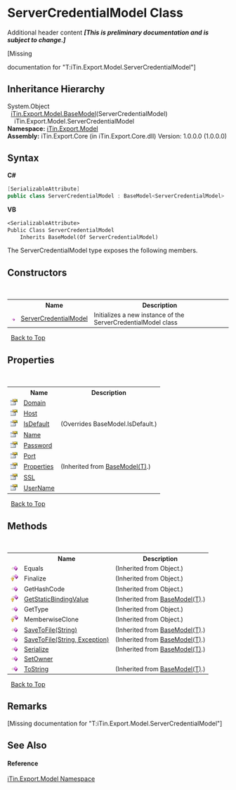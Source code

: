 # ServerCredentialModel Class
Additional header content _**\[This is preliminary documentation and is subject to change.\]**_

\[Missing <summary> documentation for "T:iTin.Export.Model.ServerCredentialModel"\]


## Inheritance Hierarchy
System.Object<br />&nbsp;&nbsp;<a href="6632f561-4175-f1f2-939c-ac8b10159529">iTin.Export.Model.BaseModel</a>(ServerCredentialModel)<br />&nbsp;&nbsp;&nbsp;&nbsp;iTin.Export.Model.ServerCredentialModel<br />
**Namespace:**&nbsp;<a href="ef57ffcc-e95e-b212-5a46-9aa6f5a3511f">iTin.Export.Model</a><br />**Assembly:**&nbsp;iTin.Export.Core (in iTin.Export.Core.dll) Version: 1.0.0.0 (1.0.0.0)

## Syntax

**C#**<br />
``` C#
[SerializableAttribute]
public class ServerCredentialModel : BaseModel<ServerCredentialModel>
```

**VB**<br />
``` VB
<SerializableAttribute>
Public Class ServerCredentialModel
	Inherits BaseModel(Of ServerCredentialModel)
```

The ServerCredentialModel type exposes the following members.


## Constructors
&nbsp;<table><tr><th></th><th>Name</th><th>Description</th></tr><tr><td>![Public method](media/pubmethod.gif "Public method")</td><td><a href="06038feb-6ca7-be18-982e-2c70fad471c5">ServerCredentialModel</a></td><td>
Initializes a new instance of the ServerCredentialModel class</td></tr></table>&nbsp;
<a href="#servercredentialmodel-class">Back to Top</a>

## Properties
&nbsp;<table><tr><th></th><th>Name</th><th>Description</th></tr><tr><td>![Public property](media/pubproperty.gif "Public property")</td><td><a href="c623c106-cadb-75de-a6e0-29f976716f8b">Domain</a></td><td /></tr><tr><td>![Public property](media/pubproperty.gif "Public property")</td><td><a href="62cc3bfb-55cf-90c7-944a-de6ffe7208f2">Host</a></td><td /></tr><tr><td>![Public property](media/pubproperty.gif "Public property")</td><td><a href="48c1e4ba-b746-22ea-581a-8b5d4b886d50">IsDefault</a></td><td> (Overrides BaseModel.IsDefault.)</td></tr><tr><td>![Public property](media/pubproperty.gif "Public property")</td><td><a href="81d31215-c697-e5f2-3790-c761bcacf548">Name</a></td><td /></tr><tr><td>![Public property](media/pubproperty.gif "Public property")</td><td><a href="f09169cd-371b-79c6-d4ab-2d090fd606cd">Password</a></td><td /></tr><tr><td>![Public property](media/pubproperty.gif "Public property")</td><td><a href="091e6577-a805-6e7b-c2e6-075c59119ce4">Port</a></td><td /></tr><tr><td>![Public property](media/pubproperty.gif "Public property")</td><td><a href="7e88785e-5670-4515-defa-d3f60ae16111">Properties</a></td><td> (Inherited from <a href="6632f561-4175-f1f2-939c-ac8b10159529">BaseModel(T)</a>.)</td></tr><tr><td>![Public property](media/pubproperty.gif "Public property")</td><td><a href="9d67d949-c71a-3368-7c0f-243f26a4bcdf">SSL</a></td><td /></tr><tr><td>![Public property](media/pubproperty.gif "Public property")</td><td><a href="4b1899e2-8ae2-6430-f0c8-e826d3d60fc1">UserName</a></td><td /></tr></table>&nbsp;
<a href="#servercredentialmodel-class">Back to Top</a>

## Methods
&nbsp;<table><tr><th></th><th>Name</th><th>Description</th></tr><tr><td>![Public method](media/pubmethod.gif "Public method")</td><td>Equals</td><td> (Inherited from Object.)</td></tr><tr><td>![Protected method](media/protmethod.gif "Protected method")</td><td>Finalize</td><td> (Inherited from Object.)</td></tr><tr><td>![Public method](media/pubmethod.gif "Public method")</td><td>GetHashCode</td><td> (Inherited from Object.)</td></tr><tr><td>![Protected method](media/protmethod.gif "Protected method")</td><td><a href="4253f171-71af-35d6-e1b1-47af647eb205">GetStaticBindingValue</a></td><td> (Inherited from <a href="6632f561-4175-f1f2-939c-ac8b10159529">BaseModel(T)</a>.)</td></tr><tr><td>![Public method](media/pubmethod.gif "Public method")</td><td>GetType</td><td> (Inherited from Object.)</td></tr><tr><td>![Protected method](media/protmethod.gif "Protected method")</td><td>MemberwiseClone</td><td> (Inherited from Object.)</td></tr><tr><td>![Public method](media/pubmethod.gif "Public method")</td><td><a href="60537b6c-f261-e08e-2eee-1007e9760316">SaveToFile(String)</a></td><td> (Inherited from <a href="6632f561-4175-f1f2-939c-ac8b10159529">BaseModel(T)</a>.)</td></tr><tr><td>![Public method](media/pubmethod.gif "Public method")</td><td><a href="81bbc161-83e1-ff91-7904-4b6a5260f76c">SaveToFile(String, Exception)</a></td><td> (Inherited from <a href="6632f561-4175-f1f2-939c-ac8b10159529">BaseModel(T)</a>.)</td></tr><tr><td>![Public method](media/pubmethod.gif "Public method")</td><td><a href="d84fa1d2-692a-9e10-e839-60da45d50f19">Serialize</a></td><td> (Inherited from <a href="6632f561-4175-f1f2-939c-ac8b10159529">BaseModel(T)</a>.)</td></tr><tr><td>![Public method](media/pubmethod.gif "Public method")</td><td><a href="589d377e-b7b0-b7f4-bd6e-bcd1537bea8b">SetOwner</a></td><td /></tr><tr><td>![Public method](media/pubmethod.gif "Public method")</td><td><a href="79c32584-b2b0-b6ca-0ade-5f0708e1a9b7">ToString</a></td><td> (Inherited from <a href="6632f561-4175-f1f2-939c-ac8b10159529">BaseModel(T)</a>.)</td></tr></table>&nbsp;
<a href="#servercredentialmodel-class">Back to Top</a>

## Remarks
\[Missing <remarks> documentation for "T:iTin.Export.Model.ServerCredentialModel"\]

## See Also


#### Reference
<a href="ef57ffcc-e95e-b212-5a46-9aa6f5a3511f">iTin.Export.Model Namespace</a><br />